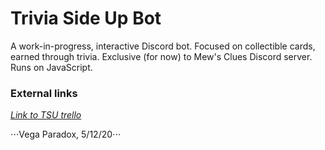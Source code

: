 # Trivia Side Up Bot
A work-in-progress, interactive Discord bot. Focused on collectible cards, earned through trivia. Exclusive (for now) to Mew's Clues Discord server. Runs on JavaScript.

### External links
[*Link to TSU trello*](https://trello.com/b/vQL17gqQ/trivia-side-up-bot "Trivia Side Up Trello Page")

⋅⋅⋅Vega Paradox, 5/12/20⋅⋅⋅
